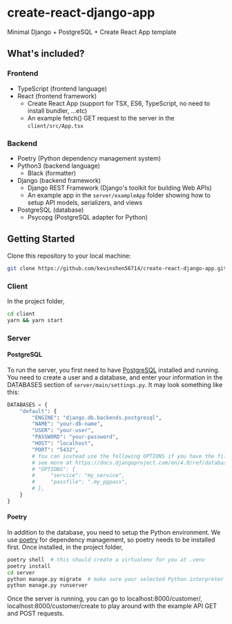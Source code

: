 # create-react-django-app

Minimal Django + PostgreSQL + Create React App template

## What's included?

### Frontend

- TypeScript (frontend language)
- React (frontend framework)
  - Create React App (support for TSX, ES6, TypeScript, no need to install bundler, ...etc)
  - An example fetch() GET request to the server in the `client/src/App.tsx`

### Backend

- Poetry (Python dependency management system)
- Python3 (backend language)
  - Black (formatter)
- Django (backend framework)
  - Django REST Framework (Django's toolkit for building Web APIs)
  - An example app in the `server/exampleApp` folder showing how to setup API models, serializers, and views
- PostgreSQL (database)
  - Psycopg (PostgreSQL adapter for Python)

## Getting Started

Clone this repository to your local machine:

```bash
git clone https://github.com/kevinshen56714/create-react-django-app.git
```

### Client

In the project folder,

```bash
cd client
yarn && yarn start
```

### Server

#### PostgreSQL

To run the server, you first need to have [PostgreSQL](https://www.postgresql.org/download/) installed and running. You need to create a user and a database, and enter your information in the DATABASES section of `server/main/settings.py`. It may look something like this:

```python
DATABASES = {
    "default": {
        "ENGINE": "django.db.backends.postgresql",
        "NAME": "your-db-name",
        "USER": "your-user",
        "PASSWORD": "your-password",
        "HOST": "localhost",
        "PORT": "5432",
        # You can instead use the following OPTIONS if you have the files set up
        # see more at https://docs.djangoproject.com/en/4.0/ref/databases/#postgresql-notes
        # "OPTIONS": {
        #     "service": "my_service",
        #     "passfile": ".my_pgpass",
        # },
    }
}
```

#### Poetry

In addition to the database, you need to setup the Python environment. We use [poetry](https://python-poetry.org/docs/#installation) for dependency management, so poetry needs to be installed first. Once installed, in the project folder,

```bash
poetry shell  # this should create a virtualenv for you at .venv
poetry install
cd server
python manage.py migrate  # make sure your selected Python interpreter is the one in .venv
python manage.py runserver
```

Once the server is running, you can go to localhost:8000/customer/, localhost:8000/customer/create to play around with the example API GET and POST requests.
